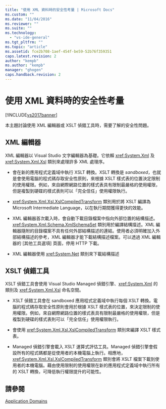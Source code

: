 ```yaml
---
title: "使用 XML 資料時的安全性考量 | Microsoft Docs"
ms.custom: ""
ms.date: "11/04/2016"
ms.reviewer: ""
ms.suite: ""
ms.technology: 
  - "vs-ide-general"
ms.tgt_pltfrm: ""
ms.topic: "article"
ms.assetid: fce2b708-1aef-454f-be59-52b76f359351
caps.latest.revision: 2
author: "kempb"
ms.author: "kempb"
manager: "ghogen"
caps.handback.revision: 2
---
```

# 使用 XML 資料時的安全性考量
[!INCLUDE[vs2017banner](../code-quality/includes/vs2017banner.md)]

本主題討論使用 XML 編輯器或 XSLT 偵錯工具時，需要了解的安全性問題。  
  
## XML 編輯器  
 XML 編輯器以 Visual Studio 文字編輯器為基礎。它依賴 <xref:System.Xml> 及 <xref:System.Xml.Xsl> 類別來處理許多 XML 處理序。  
  
-   會在新的應用程式定義域中執行 XSLT 轉換。XSLT 轉換是 *sandboxed*，也就是會使用電腦的程式碼存取安全性原則，來根據 XSLT 樣式表的位置決定限制的使用權限。例如，來自網際網路位置的樣式表具有限制最嚴格的使用權限，但是複製到硬碟的樣式表則可以「完全信任」使用權限執行。  
  
-   <xref:System.Xml.Xsl.XslCompiledTransform> 類別用於將 XSLT 編譯為 Microsoft Intermediate Language，以在執行期間獲得更快的效能。  
  
-   XML 編輯器首次載入時，會自動下載目錄檔案中指向外部位置的結構描述。<xref:System.Xml.Schema.XmlSchemaSet> 類別用於編譯結構描述。XML 編輯器隨附的目錄檔案不具有任何外部結構描述的連結。使用者必須明確加入外部結構描述的參考，XML 編輯器才能下載結構描述檔案。可以透過 XML 編輯器的 \[其他工具選項\] 頁面，停用 HTTP 下載。  
  
-   XML 編輯器使用 <xref:System.Net> 類別來下載結構描述  
  
## XSLT 偵錯工具  
 XSLT 偵錯工具會使用 Visual Studio Managed 偵錯引擎、<xref:System.Xml> 的類別及 <xref:System.Xml.Xsl> 命名空間。  
  
-   XSLT 偵錯工具會在 sandboxed 應用程式定義域中執行每個 XSLT 轉換。電腦的程式碼存取安全性原則會用於根據 XSLT 樣式表的位置，來決定限制的使用權限。例如，來自網際網路位置的樣式表具有限制最嚴格的使用權限，但是複製到硬碟的樣式表則可以「完全信任」使用權限執行。  
  
-   會使用 <xref:System.Xml.Xsl.XslCompiledTransform> 類別來編譯 XSLT 樣式表。  
  
-   Managed 偵錯引擎會載入 XSLT 運算式評估工具。Managed 偵錯引擎會假設所有的程式碼都是從使用者的本機電腦上執行。相應地，<xref:System.Xml.Xsl.XslCompiledTransform> 類別會將 XSLT 檔案下載到使用者的本機電腦。藉由使用限制的使用權限在新的應用程式定義域中執行所有的 XSLT 轉換，可降低執行權限提升的可能性。  
  
## 請參閱  
 [Application Domains](http://msdn.microsoft.com/zh-tw/39e57d07-a740-4cd4-ae82-e119ea3856c1)